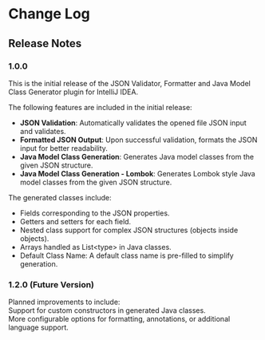 # Change Log

## Release Notes

### 1.0.0

This is the initial release of the JSON Validator, Formatter and Java Model Class Generator plugin for IntelliJ IDEA.

The following features are included in the initial release:

- **JSON Validation**: Automatically validates the opened file JSON input and validates.
- **Formatted JSON Output**: Upon successful validation, formats the JSON input for better readability.
- **Java Model Class Generation**: Generates Java model classes from the given JSON structure.
- **Java Model Class Generation - Lombok**: Generates Lombok style Java model classes from the given JSON structure.

The generated classes include:
  - Fields corresponding to the JSON properties.
  - Getters and setters for each field.
  - Nested class support for complex JSON structures (objects inside objects).
  - Arrays handled as List&lt;type&gt; in Java classes.
  - Default Class Name: A default class name is pre-filled to simplify generation.

### 1.2.0 (Future Version)

Planned improvements to include:  
    Support for custom constructors in generated Java classes.  
    More configurable options for formatting, annotations, or additional language support.
